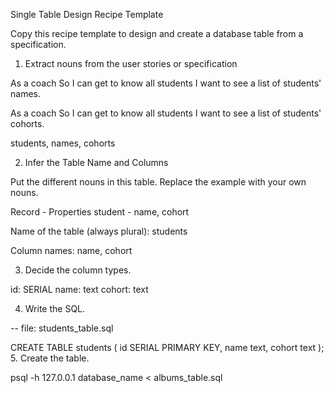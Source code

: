 Single Table Design Recipe Template

Copy this recipe template to design and create a database table from a specification.

1. Extract nouns from the user stories or specification

As a coach
So I can get to know all students
I want to see a list of students' names.

As a coach
So I can get to know all students
I want to see a list of students' cohorts.

students, names, cohorts

2. Infer the Table Name and Columns

Put the different nouns in this table. Replace the example with your own nouns.

Record - Properties
student - name, cohort

Name of the table (always plural): students

Column names: name, cohort

3. Decide the column types.

id: SERIAL
name: text
cohort: text

4. Write the SQL.

-- file: students_table.sql

CREATE TABLE students (
  id SERIAL PRIMARY KEY,
  name text,
  cohort text
);
5. Create the table.

psql -h 127.0.0.1 database_name < albums_table.sql
